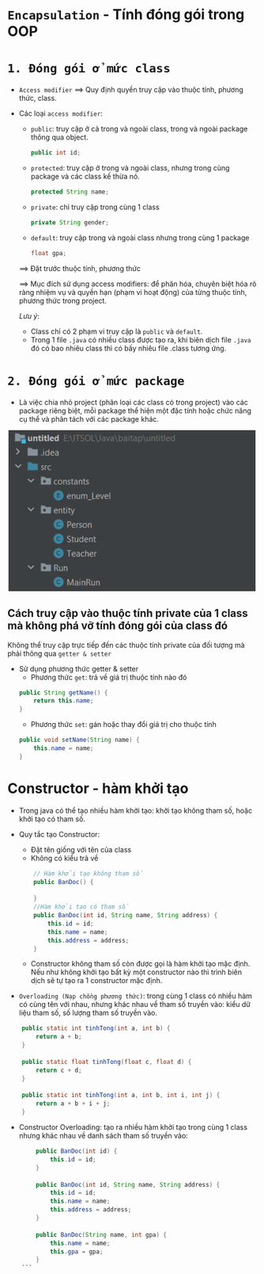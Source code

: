 # `Encapsulation` - Tính đóng gói trong OOP
# `1. Đóng gói ở mức class `
- `Access modifier` ==> Quy định quyền truy cập vào thuộc tính, phương thức, class.
- Các loại `access modifier`:
    - `public`: truy cập ở cả trong và ngoài class, trong và ngoài package thông qua object. 
        ```java
        public int id;
        ```
    - `protected`: truy cập ở trong và ngoài class, nhưng trong cùng package và các class kế thừa nó.
        ```java
        protected String name;
        ```
    - `private`: chỉ truy cập trong cùng 1 class
        ```java
        private String gender;
        ```
    - `default`: truy cập trong và ngoài class nhưng trong cùng 1 package
        ```java
        float gpa;
        ```

    ==> Đặt trước thuộc tính, phương thức

    ==> Mục đích sử dụng access modifiers: để phân hóa, chuyên biệt hóa rõ ràng nhiệm vụ và quyền hạn (phạm vi hoạt động) của từng thuộc tính, phương thức trong project.

   *Lưu ý*: 
   - Class chỉ có 2 phạm vi truy cập là `public` và `default`. 
   - Trong 1 file `.java` có nhiều class được tạo ra, khi biên dịch file `.java` đó có bao nhiêu class thì có bấy nhiêu file .class tương ứng.

# `2. Đóng gói ở mức package`
- Là việc chia nhỏ project (phân loại các class có trong project) vào các package riêng biệt, mỗi package thể hiện một đặc tính hoặc chức năng cụ thể và phân tách với các package khác. 

<p align="center">
<img width = 500 src="./image/package.png">
</p>

## Cách truy cập vào thuộc tính private của 1 class mà không phá vỡ tính đóng gói của class đó
Không thể truy cập trực tiếp đến các thuộc tính private của đối tượng mà phải thông qua `getter & setter`
- Sử dụng phương thức getter & setter
    - Phương thức `get`: trả về giá trị thuộc tính nào đó
    ```java
    public String getName() {
        return this.name;
    }
    ```
    - Phương thức `set`: gán hoặc thay đổi giá trị cho thuộc tính
    ```java
    public void setName(String name) {
        this.name = name;
    }
    ```


# Constructor - hàm khởi tạo
- Trong java có thể tạo nhiều hàm khởi tạo: khởi tạo không tham số, hoặc khởi tạo có tham số.
- Quy tắc tạo Constructor:
    - Đặt tên giống với tên của class
    - Không có kiểu trả về
    ```java
        // Hàm khởi tạo không tham số
        public BanDoc() {

        }
        //Hàm khởi tạo có tham số
        public BanDoc(int id, String name, String address) {
            this.id = id;
            this.name = name;
            this.address = address;
        }
    ```
    - Constructor không tham số còn được gọi là hàm khởi tạo mặc định. Nếu như không khởi tạo bất kỳ một constructor nào thì trình biên dịch sẽ tự tạo ra 1 constructor mặc định. 

- `Overloading (Nạp chồng phương thức)`: trong cùng 1 class có nhiều hàm có cùng tên với nhau, nhưng khác nhau về tham số truyền vào: kiểu dữ liệu tham số, số lượng tham số truyền vào.

```java
    public static int tinhTong(int a, int b) {
        return a + b;
    }

    public static float tinhTong(float c, float d) {
        return c + d;
    }

    public static int tinhTong(int a, int b, int i, int j) {
        return a + b + i + j;
    }
```
- Constructor Overloading: tạo ra nhiều hàm khởi tạo trong cùng 1 class nhưng khác nhau về danh sách tham số truyền vào:
```java
        public BanDoc(int id) {
            this.id = id;
        }

        public BanDoc(int id, String name, String address) {
            this.id = id;
            this.name = name;
            this.address = address;
        }

        public BanDoc(String name, int gpa) {
            this.name = name;
            this.gpa = gpa;
        }
    ```
